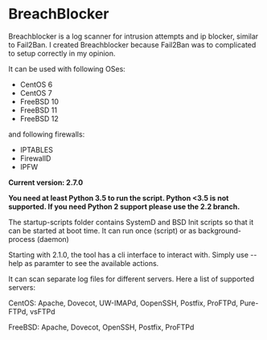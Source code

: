 # BreachBlocker
Breachblocker is a log scanner for intrusion attempts and ip blocker, similar to Fail2Ban. I created Breachblocker because 
Fail2Ban was to complicated to setup correctly in my opinion.

It can be used with following OSes:
* CentOS 6
* CentOS 7
* FreeBSD 10
* FreeBSD 11
* FreeBSD 12

and following firewalls:

* IPTABLES
* FirewallD
* IPFW

**Current version: 2.7.0**

**You need at least Python 3.5 to run the script. Python <3.5 is not supported. If you need Python 2 support please use the 2.2 branch.**

The startup-scripts folder contains SystemD and BSD Init scripts so that it can be started at boot time. It can 
run once (script) or as background-process (daemon)

Starting with 2.1.0, the tool has a cli interface to interact with. Simply use --help as paramter to see the available actions.

It can scan separate log files for different servers. Here a list of supported servers:

CentOS:
    Apache, Dovecot, UW-IMAPd, OopenSSH, Postfix, ProFTPd, Pure-FTPd, vsFTPd

FreeBSD:
    Apache, Dovecot, OpenSSH, Postfix, ProFTPd

